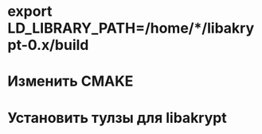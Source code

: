 # export LD_LIBRARY_PATH=/home/*/libakrypt-0.x/build
# Изменить CMAKE
# Установить тулзы для libakrypt
